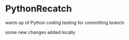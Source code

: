 # PythonRecatch
warm up of Python coding
testing for committing branch

some new changes added locally
